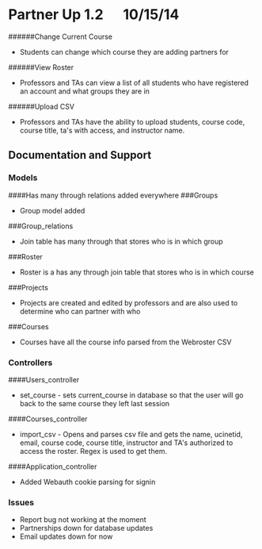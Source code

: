 Partner Up 1.2&nbsp;&nbsp;&nbsp;&nbsp;&nbsp;&nbsp;10/15/14
=========

######Change Current Course
+ Students can change which course they are adding partners for

######View Roster
+ Professors and TAs can view a list of all students who have registered an account and what groups they are in

######Upload CSV
+ Professors and TAs have the ability to upload students, course code, course title, ta's with access, and instructor name.

Documentation and Support
-------------------------

### Models
####Has many through relations added everywhere
###Groups
+ Group model added

###Group_relations
+ Join table has many through that stores who is in which group

###Roster
+ Roster is a has any through join table that stores who is in which course

###Projects
+ Projects are created and edited by professors and are also used to determine who can partner with who

###Courses
+ Courses have all the course info parsed from the Webroster CSV

### Controllers
####Users_controller
+ set_course - sets current_course in database so that the user will go back to the same course they left last session

####Courses_controller
+ import_csv - Opens and parses csv file and gets the name, ucinetid, email, course code, course title, instructor and TA's authorized to access the roster.  Regex is used to get them.

####Application_controller
+ Added Webauth cookie parsing for signin


### Issues

+ Report bug not working at the moment
+ Partnerships down for database updates
+ Email updates down for now
